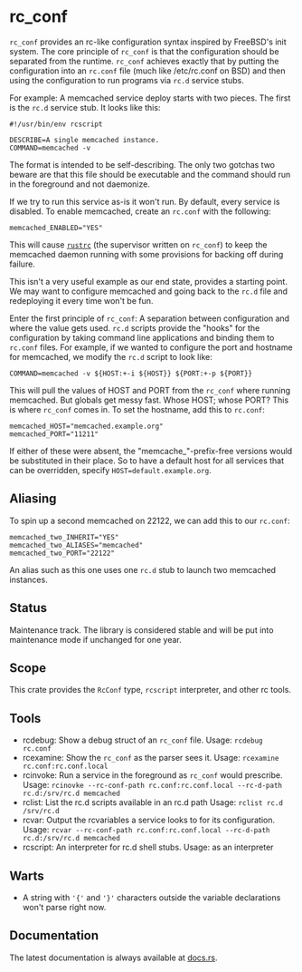 rc_conf
=======

`rc_conf` provides an rc-like configuration syntax inspired by FreeBSD's init system.  The core principle of `rc_conf`
is that the configuration should be separated from the runtime.  `rc_conf` achieves exactly that by putting the
configuration into an `rc.conf` file (much like /etc/rc.conf on BSD) and then using the configuration to run programs
via `rc.d` service stubs.

For example:  A memcached service deploy starts with two pieces.  The first is the `rc.d` service stub.  It looks like
this:

```text
#!/usr/bin/env rcscript

DESCRIBE=A single memcached instance.
COMMAND=memcached -v
```

The format is intended to be self-describing.  The only two gotchas two beware are that this file should be executable
and the command should run in the foreground and not daemonize.

If we try to run this service as-is it won't run.  By default, every service is disabled.  To enable memcached, create
an `rc.conf` with the following:

```text
memcached_ENABLED="YES"
```

This will cause [`rustrc`](https://crates.io/crates/rustrc) (the supervisor written on `rc_conf`) to keep the memcached
daemon running with some provisions for backing off during failure.

This isn't a very useful example as our end state, provides a starting point.  We may want to configure memcached and
going back to the `rc.d` file and redeploying it every time won't be fun.

Enter the first principle of `rc_conf`:  A separation between configuration and where the value gets used.  `rc.d`
scripts provide the "hooks" for the configuration by taking command line applications and binding them to `rc.conf`
files.  For example, if we wanted to configure the port and hostname for memcached, we modify the `rc.d` script to look
like:

```text
COMMAND=memcached -v ${HOST:+-i ${HOST}} ${PORT:+-p ${PORT}}
```

This will pull the values of HOST and PORT from the `rc_conf` where running memcached.  But globals get messy fast.
Whose HOST; whose PORT?  This is where `rc_conf` comes in.  To set the hostname, add this to `rc.conf`:

```text
memcached_HOST="memcached.example.org"
memcached_PORT="11211"
```

If either of these were absent, the "memcache_"-prefix-free versions would be substituted in their place.  So to have a
default host for all services that can be overridden, specify `HOST=default.example.org`.

## Aliasing

To spin up a second memcached on 22122, we can add this to our `rc.conf`:

```text
memcached_two_INHERIT="YES"
memcached_two_ALIASES="memcached"
memcached_two_PORT="22122"
```

An alias such as this one uses one `rc.d` stub to launch two memcached instances.

Status
------

Maintenance track.  The library is considered stable and will be put into maintenance mode if unchanged for one year.

Scope
-----

This crate provides the `RcConf` type, `rcscript` interpreter, and other rc tools.

Tools
-----

- rcdebug:  Show a debug struct of an `rc_conf` file.
  Usage:  `rcdebug rc.conf`
- rcexamine:  Show the `rc_conf` as the parser sees it.
  Usage:  `rcexamine rc.conf:rc.conf.local`
- rcinvoke:  Run a service in the foreground as `rc_conf` would prescribe.
  Usage:  `rcinovke --rc-conf-path rc.conf:rc.conf.local --rc-d-path rc.d:/srv/rc.d memcached`
- rclist:  List the rc.d scripts available in an rc.d path
  Usage:  `rclist rc.d /srv/rc.d`
- rcvar:  Output the rcvariables a service looks to for its configuration.
  Usage:  `rcvar --rc-conf-path rc.conf:rc.conf.local --rc-d-path rc.d:/srv/rc.d memcached`
- rcscript:  An interpreter for rc.d shell stubs.
  Usage:  as an interpreter

Warts
-----

- A string with `'{'` and `'}'` characters outside the variable declarations won't parse right now.

Documentation
-------------

The latest documentation is always available at [docs.rs](https://docs.rs/rc_conf/latest/rc_conf/).
